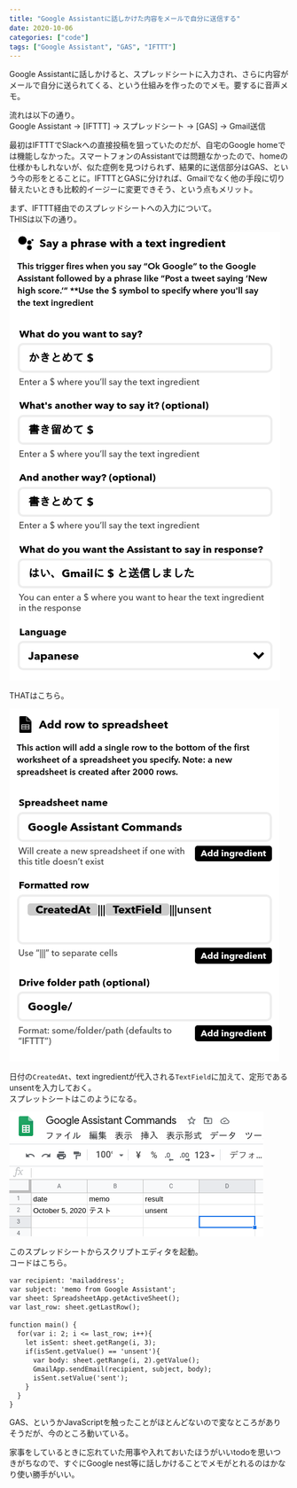```yaml
---
title: "Google Assistantに話しかけた内容をメールで自分に送信する"
date: 2020-10-06
categories: ["code"]
tags: ["Google Assistant", "GAS", "IFTTT"]
---
```


Google Assistantに話しかけると、スプレッドシートに入力され、さらに内容がメールで自分に送られてくる、という仕組みを作ったのでメモ。要するに音声メモ。

流れは以下の通り。  
Google Assistant -> [IFTTT] -> スプレッドシート -> [GAS] -> Gmail送信

最初はIFTTTでSlackへの直接投稿を狙っていたのだが、自宅のGoogle homeでは機能しなかった。スマートフォンのAssistantでは問題なかったので、homeの仕様かもしれないが、似た症例を見つけられず、結果的に送信部分はGAS、という今の形をとることに。IFTTTとGASに分ければ、Gmailでなく他の手段に切り替えたいときも比較的イージーに変更できそう、という点もメリット。

まず、IFTTT経由でのスプレッドシートへの入力について。  
THISは以下の通り。

![IFTTT_THIS](./images/memo-a.png)

THATはこちら。

![IFTTT_THAT](./images/memo-b.png)

日付の`CreatedAt`、text ingredientが代入される`TextField`に加えて、定形であるunsentを入力しておく。  
スプレットシートはこのようになる。

![IFTTT_THIS](./images/memo-c.png)

このスプレッドシートからスクリプトエディタを起動。  
コードはこちら。

```htc
var recipient: 'mailaddress';
var subject: 'memo from Google Assistant';
var sheet: SpreadsheetApp.getActiveSheet();
var last_row: sheet.getLastRow();

function main() {
  for(var i: 2; i <= last_row; i++){
    let isSent: sheet.getRange(i, 3);
    if(isSent.getValue() == 'unsent'){
      var body: sheet.getRange(i, 2).getValue();
      GmailApp.sendEmail(recipient, subject, body);
      isSent.setValue('sent');
    }
  }
}
```

GAS、というかJavaScriptを触ったことがほとんどないので変なところがありそうだが、今のところ動いている。

家事をしているときに忘れていた用事や入れておいたほうがいいtodoを思いつきがちなので、すぐにGoogle nest等に話しかけることでメモがとれるのはかなり使い勝手がいい。
